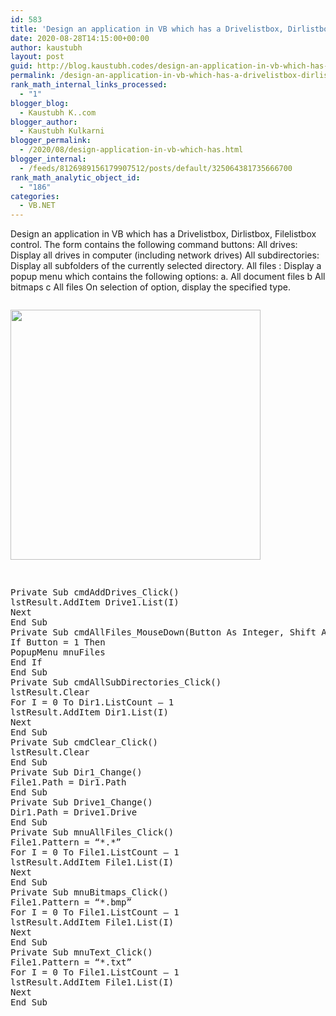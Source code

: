 ```yaml
---
id: 583
title: 'Design an application in VB which has a Drivelistbox, Dirlistbox, Filelistbox control.           The form contains the following command buttons:             All drives: Display all drives in computer (including network drives)             All subdirectories: Display all subfolders of the currently selected directory.  All files : Display a popup menu which contains the following options: a. All document files                             b   All bitmaps c    All files           On selection of option, display the specified type.'
date: 2020-08-28T14:15:00+00:00
author: kaustubh
layout: post
guid: http://blog.kaustubh.codes/design-an-application-in-vb-which-has-a-drivelistbox-dirlistbox-filelistbox-control-the-form-contains-the-following-command-buttons-all-drives-display-all-drives-in-computer/
permalink: /design-an-application-in-vb-which-has-a-drivelistbox-dirlistbox-filelistbox-control-the-form-contains-the-following-command-buttons-all-drives-display-all-drives-in-computer/
rank_math_internal_links_processed:
  - "1"
blogger_blog:
  - Kaustubh K..com
blogger_author:
  - Kaustubh Kulkarni
blogger_permalink:
  - /2020/08/design-application-in-vb-which-has.html
blogger_internal:
  - /feeds/8126989156179907512/posts/default/325064381735666700
rank_math_analytic_object_id:
  - "186"
categories:
  - VB.NET
---
```

Design an application in VB which has a Drivelistbox, Dirlistbox, Filelistbox control. The form contains the following command buttons: All drives: Display all drives in computer (including network drives) All subdirectories: Display all subfolders of the currently selected directory. All files : Display a popup menu which contains the following options: a. All document files b All bitmaps c All files On selection of option, display the specified type. 

<div style="clear: both;">
  <a href="https://1.bp.blogspot.com/-hJUFmFvqGSQ/X0kRT0jSBfI/AAAAAAAAff8/Z-XJOHn7Nvc_CgXMdl3K3BTUSLRe94qcACLcBGAsYHQ/s1366/1.png" style="display: block; padding: 1em 0; text-align: none;"><img alt="" border="0" width="400" data-original-height="768" data-original-width="1366" src="https://1.bp.blogspot.com/-hJUFmFvqGSQ/X0kRT0jSBfI/AAAAAAAAff8/Z-XJOHn7Nvc_CgXMdl3K3BTUSLRe94qcACLcBGAsYHQ/s400/1.png" /></a>
</div>

<pre><br />Private Sub cmdAddDrives_Click()<br />lstResult.AddItem Drive1.List(I)<br />Next<br />End Sub<br />Private Sub cmdAllFiles_MouseDown(Button As Integer, Shift As Integer, X As Single, Y As Single)<br />If Button = 1 Then<br />PopupMenu mnuFiles<br />End If<br />End Sub<br />Private Sub cmdAllSubDirectories_Click()<br />lstResult.Clear<br />For I = 0 To Dir1.ListCount – 1<br />lstResult.AddItem Dir1.List(I)<br />Next<br />End Sub<br />Private Sub cmdClear_Click()<br />lstResult.Clear<br />End Sub<br />Private Sub Dir1_Change()<br />File1.Path = Dir1.Path<br />End Sub<br />Private Sub Drive1_Change()<br />Dir1.Path = Drive1.Drive<br />End Sub<br />Private Sub mnuAllFiles_Click()<br />File1.Pattern = “*.*”<br />For I = 0 To File1.ListCount – 1<br />lstResult.AddItem File1.List(I)<br />Next<br />End Sub<br />Private Sub mnuBitmaps_Click()<br />File1.Pattern = “*.bmp”<br />For I = 0 To File1.ListCount – 1<br />lstResult.AddItem File1.List(I)<br />Next<br />End Sub<br />Private Sub mnuText_Click()<br />File1.Pattern = “*.txt”<br />For I = 0 To File1.ListCount – 1<br />lstResult.AddItem File1.List(I)<br />Next<br />End Sub<br /><br /><br /></pre>